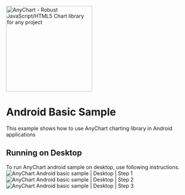 [<img src="https://cdn.anychart.com/images/logo-transparent-segoe.png?2" width="234px" alt="AnyChart - Robust JavaScript/HTML5 Chart library for any project">](https://anychart.com)

# Android Basic Sample

This example shows how to use AnyChart charting library in Android applications

## Running on Desktop
To run AnyChart android sample on desktop, use following instructions.
<img src="http://static.anychart.com/images/integrations/anychart-android-sample-desktop-step-1.png" alt="AnyChart Android basic sample | Desktop | Step 1">
<img src="http://static.anychart.com/images/integrations/anychart-android-sample-desktop-step-2.png" alt="AnyChart Android basic sample | Desktop | Step 2">
<img src="http://static.anychart.com/images/integrations/anychart-android-sample-desktop-step-3.png" alt="AnyChart Android basic sample | Desktop | Step 3">

